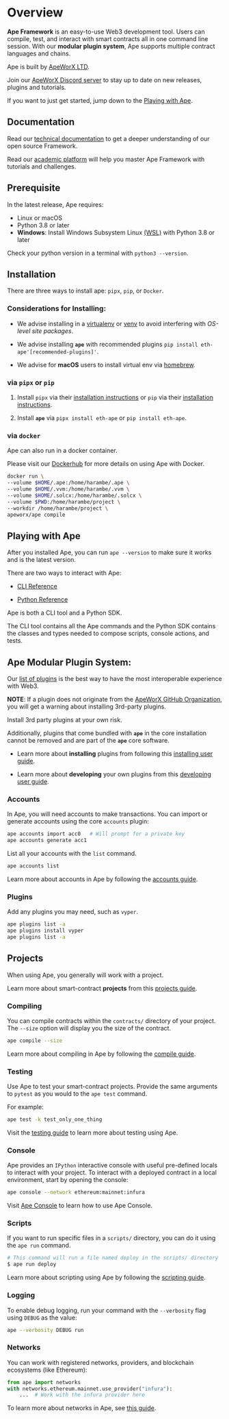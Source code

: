 # Overview

**Ape Framework** is an easy-to-use Web3 development tool.
Users can compile, test, and interact with smart contracts all in one command line session.
With our **modular plugin system**, Ape supports multiple contract languages and chains.

Ape is built by [ApeWorX LTD](https://www.apeworx.io/).

Join our [ApeWorX Discord server](https://discord.gg/apeworx) to stay up to date on new releases, plugins and tutorials.

If you want to just get started, jump down to the [Playing with Ape](#playing-with-ape).

## Documentation

Read our [technical documentation](https://docs.apeworx.io/ape/stable/) to get a deeper understanding of our open source Framework.

Read our [academic platform](https://academy.apeworx.io/) will help you master Ape Framework with tutorials and challenges.

## Prerequisite

In the latest release, Ape requires:

- Linux or macOS
- Python 3.8 or later
- **Windows**: Install Windows Subsystem Linux [(WSL)](https://docs.microsoft.com/en-us/windows/wsl/install) with Python 3.8 or later

Check your python version in a terminal with `python3 --version`.

## Installation

There are three ways to install ape: `pipx`, `pip`, or `Docker`.

### Considerations for Installing:

- We advise installing in a [virtualenv](https://pypi.org/project/virtualenv/) or [venv](https://docs.python.org/3/library/venv.html) to avoid interfering with *OS-level site packages*.

- We advise installing **`ape`** with recommended plugins `pip install eth-ape'[recommended-plugins]'`.

- We advise for **macOS** users to install virtual env via [homebrew](https://formulae.brew.sh/formula/virtualenv).

### via `pipx` or `pip`

1. Install `pipx` via their [installation instructions](https://pypa.github.io/pipx/) or `pip` via their [installation instructions](https://pip.pypa.io/en/stable/cli/pip_install/).

2. Install **`ape`** via `pipx install eth-ape` or `pip install eth-ape`.

### via `docker`

Ape can also run in a docker container.

Please visit our [Dockerhub](https://hub.docker.com/repository/docker/apeworx/ape) for more details on using Ape with Docker.

```bash
docker run \
--volume $HOME/.ape:/home/harambe/.ape \
--volume $HOME/.vvm:/home/harambe/.vvm \
--volume $HOME/.solcx:/home/harambe/.solcx \
--volume $PWD:/home/harambe/project \
--workdir /home/harambe/project \
apeworx/ape compile
```

## Playing with Ape

After you installed Ape, you can run `ape --version` to make sure it works and is the latest version.

There are two ways to interact with Ape:

- [CLI Reference](https://docs.apeworx.io/ape/latest/index.html)

- [Python Reference](https://docs.apeworx.io/ape/latest/index.html)

Ape is both a CLI tool and a Python SDK.

The CLI tool contains all the Ape commands and the Python SDK contains the classes and types needed to compose scripts, console actions, and tests.

## **Ape Modular Plugin System:**

Our [list of plugins](https://www.apeworx.io/#plugins) is the best way to have the most interoperable experience with Web3.

**NOTE**: If a plugin does not originate from the [ApeWorX GitHub Organization](https://github.com/ApeWorX?q=ape&type=all), you will get a warning about installing 3rd-party plugins.

Install 3rd party plugins at your own risk.

Additionally, plugins that come bundled with **`ape`** in the core installation cannot be removed and are part of the **`ape`** core software.

- Learn more about **installing** plugins from following this [installing user guide](https://docs.apeworx.io/ape/stable/userguides/installing_plugins.html).

- Learn more about **developing** your own plugins from this [developing user guide](https://docs.apeworx.io/ape/stable/userguides/developing_plugins.html).

### Accounts

In Ape, you will need accounts to make transactions.
You can import or generate accounts using the core `accounts` plugin:

```bash
ape accounts import acc0   # Will prompt for a private key
ape accounts generate acc1
```

List all your accounts with the `list` command.

```bash
ape accounts list
```

Learn more about accounts in Ape by following the [accounts guide](https://docs.apeworx.io/ape/stable/userguides/accounts.html).

### Plugins

Add any plugins you may need, such as `vyper`.

```bash
ape plugins list -a
ape plugins install vyper
ape plugins list -a
```

## Projects

When using Ape, you generally will work with a project.

Learn more about smart-contract **projects** from this [projects guide](https://docs.apeworx.io/ape/stable/userguides/projects.html).

### Compiling

You can compile contracts within the `contracts/` directory of your project.
The `--size` option will display you the size of the contract.

```bash
ape compile --size
```

Learn more about compiling in Ape by following the [compile guide](https://docs.apeworx.io/ape/stable/userguides/compile.html).

### Testing

Use Ape to test your smart-contract projects.
Provide the same arguments to `pytest` as you would to the `ape test` command.

For example:

```bash
ape test -k test_only_one_thing
```

Visit the [testing guide](https://docs.apeworx.io/ape/stable/userguides/testing.html) to learn more about testing using Ape.

### Console

Ape provides an `IPython` interactive console with useful pre-defined locals to interact with your project.
To interact with a deployed contract in a local environment, start by opening the console:

```bash
ape console --network ethereum:mainnet:infura
```

Visit [Ape Console](https://docs.apeworx.io/ape/stable/commands/console.html) to learn how to use Ape Console.

### Scripts

If you want to run specific files in a `scripts/` directory, you can do it using the `ape run` command.

```bash
# This command will run a file named deploy in the scripts/ directory
$ ape run deploy
```

Learn more about scripting using Ape by following the [scripting guide](https://docs.apeworx.io/ape/stable/userguides/scripts.html).

### Logging

To enable debug logging, run your command with the `--verbosity` flag using `DEBUG` as the value:

```bash
ape --verbosity DEBUG run
```

### Networks

You can work with registered networks, providers, and blockchain ecosystems (like Ethereum):

```python
from ape import networks
with networks.ethereum.mainnet.use_provider("infura"):
    ...  # Work with the infura provider here
```

To learn more about networks in Ape, see [this guide](https://docs.apeworx.io/ape/stable/commands/networks.html).
